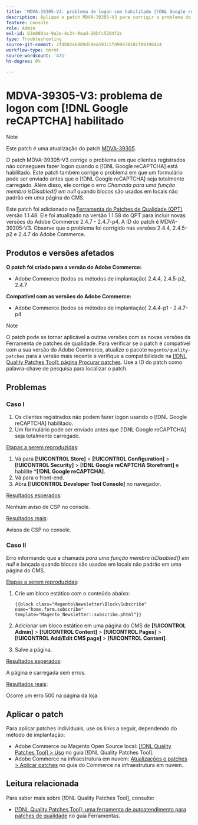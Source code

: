 ```yaml
---
title: 'MDVA-39305-V3: problema de logon com habilitado [!DNL Google reCAPTCHA]'
description: Aplique o patch MDVA-39305-V3 para corrigir o problema do Adobe Commerce em que os clientes registrados não conseguem fazer logon quando o  [!DNL Google reCAPTCHA]  está habilitado. Este patch também corrige o problema em que um formulário pode ser enviado antes do  [!DNL Google reCAPTCHA] ser totalmente carregado. Além disso, ele corrige o erro *Call to a member function isDisabled() em null* quando blocos são usados em locais não padrão em uma página do CMS.
feature: Console
role: Admin
exl-id: 63e880aa-9a2e-4c34-9ead-20bfc5204f2c
type: Troubleshooting
source-git-commit: 7fdb02a6d89d50ea593c5fd99d78101f89198424
workflow-type: tm+mt
source-wordcount: '471'
ht-degree: 0%

---
```


# MDVA-39305-V3: problema de logon com [!DNL Google reCAPTCHA] habilitado

>[!NOTE]
>
>Este patch é uma atualização do patch [MDVA-39305](/help/tools/quality-patches-tool/patches-available-in-qpt/v1-1-1/mdva-39305-login-issues-with-enabled-google-recaptcha.md).

O patch MDVA-39305-V3 corrige o problema em que clientes registrados não conseguem fazer logon quando o [!DNL Google reCAPTCHA] está habilitado. Este patch também corrige o problema em que um formulário pode ser enviado antes que o [!DNL Google reCAPTCHA] seja totalmente carregado. Além disso, ele corrige o erro *Chamada para uma função membro isDisabled() em null* quando blocos são usados em locais não padrão em uma página do CMS.

Este patch foi adicionado na [Ferramenta de Patches de Qualidade (QPT)](https://experienceleague.adobe.com/en/docs/commerce-operations/tools/quality-patches-tool/quality-patches-tool-to-self-serve-quality-patches) versão 1.1.48. Ele foi atualizado na versão 1.1.58 do QPT para incluir novas versões do Adobe Commerce 2.4.7 - 2.4.7-p4. A ID do patch é MDVA-39305-V3. Observe que o problema foi corrigido nas versões 2.4.4, 2.4.5-p2 e 2.4.7 do Adobe Commerce.

## Produtos e versões afetados

**O patch foi criado para a versão do Adobe Commerce:**

* Adobe Commerce (todos os métodos de implantação) 2.4.4, 2.4.5-p2, 2.4.7

**Compatível com as versões do Adobe Commerce:**

* Adobe Commerce (todos os métodos de implantação) 2.4.4-p1 - 2.4.7-p4

>[!NOTE]
>
>O patch pode se tornar aplicável a outras versões com as novas versões da Ferramenta de patches de qualidade. Para verificar se o patch é compatível com a sua versão do Adobe Commerce, atualize o pacote `magento/quality-patches` para a versão mais recente e verifique a compatibilidade na [[!DNL Quality Patches Tool]: página Procurar patches](https://experienceleague.adobe.com/en/docs/commerce-operations/tools/quality-patches-tool/quality-patches-tool-to-self-serve-quality-patches). Use a ID do patch como palavra-chave de pesquisa para localizar o patch.

## Problemas

### Caso I

1. Os clientes registrados não podem fazer logon usando o [!DNL Google reCAPTCHA] habilitado.
1. Um formulário pode ser enviado antes que [!DNL Google reCAPTCHA] seja totalmente carregado.

<u>Etapas a serem reproduzidas</u>:

1. Vá para **[!UICONTROL Store]** > **[!UICONTROL Configuration]** > **[!UICONTROL Security]** > **[!DNL Google reCAPTCHA Storefront]** e habilite ***[!DNL Google reCAPTCHA]**.
1. Vá para o front-end.
1. Abra **[!UICONTROL Developer Tool Console]** no navegador.

<u>Resultados esperados</u>:

Nenhum aviso de CSP no console.

<u>Resultados reais</u>:

Avisos de CSP no console.

### Caso II

Erro informando que a chamada *para uma função membro isDisabled() em null* é lançada quando blocos são usados em locais não padrão em uma página do CMS.

<u>Etapas a serem reproduzidas</u>:

1. Crie um bloco estático com o conteúdo abaixo:

   ```
   {{block class="Magento\Newsletter\Block\Subscribe" name="home.form.subscribe"
   template="Magento_Newsletter::subscribe.phtml"}}
   ```

1. Adicionar um bloco estático em uma página do CMS de **[!UICONTROL Admin]** > **[!UICONTROL Content]** > **[!UICONTROL Pages]** > **[!UICONTROL Add/Edit CMS page]** > **[!UICONTROL Content]**.
1. Salve a página.

<u>Resultados esperados</u>:

A página é carregada sem erros.

<u>Resultados reais</u>:

Ocorre um erro 500 na página da loja.

## Aplicar o patch

Para aplicar patches individuais, use os links a seguir, dependendo do método de implantação:

* Adobe Commerce ou Magento Open Source local: [[!DNL Quality Patches Tool] > Uso](/help/tools/quality-patches-tool/usage.md) no guia [!DNL Quality Patches Tool].
* Adobe Commerce na infraestrutura em nuvem: [Atualizações e patches > Aplicar patches](https://experienceleague.adobe.com/docs/commerce-cloud-service/user-guide/develop/upgrade/apply-patches.html) no guia do Commerce na infraestrutura em nuvem.

## Leitura relacionada

Para saber mais sobre [!DNL Quality Patches Tool], consulte:

* [[!DNL Quality Patches Tool]: uma ferramenta de autoatendimento para patches de qualidade](/help/tools/quality-patches-tool/quality-patches-tool-to-self-serve-quality-patches.md) no guia Ferramentas.

